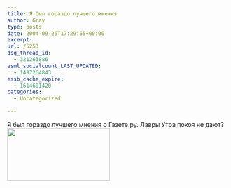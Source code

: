 ```yaml
---
title: Я был гораздо лучшего мнения
author: Gray
type: posts
date: 2004-09-25T17:29:55+00:00
excerpt:
url: /5253
dsq_thread_id:
  - 321263886
esml_socialcount_LAST_UPDATED:
  - 1497264843
essb_cache_expire:
  - 1614601420
categories:
  - Uncategorized

---
```








Я был гораздо лучшего мнения о Газете.ру. Лавры Утра покоя не дают?  
<img src="https://i0.wp.com/www.searchengines.ru/blog/images/premier.jpg?resize=234%2C120" width="234" height="120" alt="" border="0" data-recalc-dims="1" />